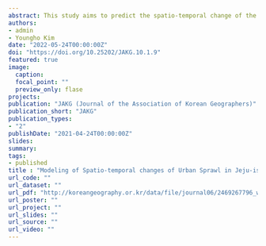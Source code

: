 ```yaml
---
abstract: This study aims to predict the spatio-temporal change of the urban sprawl in Jeju isalnd. This study consists of three stages. First, we construct 2009 and 2019 social-environment data for 2009 and 2019, which are the basis for the sprawl prediction. Second, the Neighborhood test model (ARD) is used to select a suitable Neighborhood. Using the selected Neighborhood and 2009 predictor variables, we predict 2019 and 2029 landcover map. Third, after measuring and classifying the sprawl between 2009 to 2019 and 2019 to 2029, the spatiotemporal changes are analyzed. The result show that, Leapfrog and Edge-expansion appeared noticeably due to large-scale development between 2009 and 2019, and in contrast to this, there are more Infilling in 2029. This study is meaningful in that it can be used as a new basic data for preventing ineffective development and efficient management of the land by predicting spatio-temporal changes of urban sprawl and analyze by type using the Cellular Automata (CA) based SIMLANDER model for the first time in Korea.
authors:
- admin
- Youngho Kim
date: "2022-05-24T00:00:00Z"
doi: "https://doi.org/10.25202/JAKG.10.1.9"
featured: true
image:
  caption: 
  focal_point: ""
  preview_only: flase
projects:
publication: "JAKG (Journal of the Association of Korean Geographers)"
publication_short: "JAKG"
publication_types: 
- "2"
publishDate: "2021-04-24T00:00:00Z"
slides: 
summary: 
tags:
- published
title : "Modeling of Spatio-temporal changes of Urban Sprawl in Jeju-island: Using CA (Cellular Automata) and ARD (Automatic Rule Detection)"
url_code: ""
url_dataset: ""
url_pdf: "http://koreangeography.or.kr/data/file/journal06/2469267796_wc6BtJRy_942749c8e98bb9df0ca0faad88a6c831856cd0b1.pdf"
url_poster: ""
url_project: ""
url_slides: ""
url_source: ""
url_video: ""
---
```

